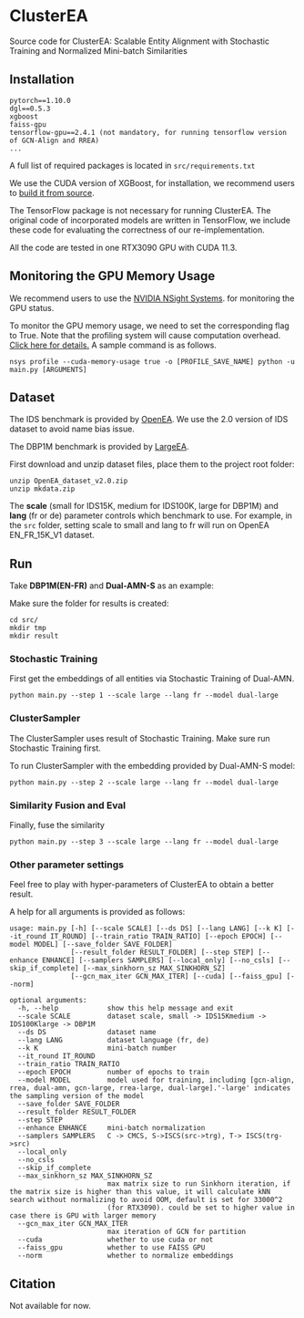 # ClusterEA

Source code for ClusterEA: Scalable Entity Alignment with Stochastic Training and Normalized Mini-batch Similarities

## Installation

    pytorch==1.10.0
    dgl==0.5.3
    xgboost   
    faiss-gpu
    tensorflow-gpu==2.4.1 (not mandatory, for running tensorflow version of GCN-Align and RREA)
    ...

A full list of required packages is located in ``src/requirements.txt``

We use the CUDA version of XGBoost, for installation, we recommend users to 
[build it from source](https://xgboost.readthedocs.io/en/stable/build.html).  

The TensorFlow package is not necessary for running ClusterEA. 
The original code of incorporated models are written in TensorFlow,
 we include these code for evaluating the correctness of our re-implementation.
 
All the code are tested in one RTX3090 GPU with CUDA 11.3.


## Monitoring the GPU Memory Usage


We recommend users to use the [NVIDIA NSight Systems](https://developer.nvidia.com/nsight-systems).
for monitoring the GPU status.

To monitor the GPU memory usage, we need to set the corresponding flag to True.
Note that the profiling system will cause computation overhead. [Click here for details.](https://developer.nvidia.com/blog/understanding-the-visualization-of-overhead-and-latency-in-nsight-systems/)
A sample command is as follows.

    nsys profile --cuda-memory-usage true -o [PROFILE_SAVE_NAME] python -u main.py [ARGUMENTS]


## Dataset 

The IDS benchmark is provided by [OpenEA](https://github.com/nju-websoft/OpenEA). 
We use the 2.0 version of IDS dataset to avoid name bias issue.

The DBP1M benchmark is provided by [LargeEA](https://github.com/ZJU-DAILY/LargeEA).

First download and unzip dataset files, place them to the project root folder:

    unzip OpenEA_dataset_v2.0.zip
    unzip mkdata.zip


The __scale__ (small for IDS15K, medium for IDS100K, large for DBP1M) and  __lang__ (fr or de) parameter controls which benchmark to use.
For example, in the ``src`` folder, setting scale to small and lang to fr will run on OpenEA EN_FR_15K_V1 dataset.

## Run

Take __DBP1M(EN-FR)__ and __Dual-AMN-S__ as an example:

Make sure the folder for results is created:

    cd src/
    mkdir tmp
    mkdir result

### Stochastic Training

First get the embeddings of all entities via Stochastic Training of Dual-AMN.

    python main.py --step 1 --scale large --lang fr --model dual-large
    
### ClusterSampler

The ClusterSampler uses result of Stochastic Training. Make sure run Stochastic Training first.

To run ClusterSampler with the embedding provided by Dual-AMN-S model: 

    python main.py --step 2 --scale large --lang fr --model dual-large


### Similarity Fusion and Eval

Finally, fuse the similarity

    python main.py --step 3 --scale large --lang fr --model dual-large
    

### Other parameter settings

Feel free to play with hyper-parameters of ClusterEA to obtain a better result.

A help for all arguments is provided as follows:


    usage: main.py [-h] [--scale SCALE] [--ds DS] [--lang LANG] [--k K] [--it_round IT_ROUND] [--train_ratio TRAIN_RATIO] [--epoch EPOCH] [--model MODEL] [--save_folder SAVE_FOLDER]
                   [--result_folder RESULT_FOLDER] [--step STEP] [--enhance ENHANCE] [--samplers SAMPLERS] [--local_only] [--no_csls] [--skip_if_complete] [--max_sinkhorn_sz MAX_SINKHORN_SZ]
                   [--gcn_max_iter GCN_MAX_ITER] [--cuda] [--faiss_gpu] [--norm]
    
    optional arguments:
      -h, --help            show this help message and exit
      --scale SCALE         dataset scale, small -> IDS15Kmedium -> IDS100Klarge -> DBP1M
      --ds DS               dataset name
      --lang LANG           dataset language (fr, de)
      --k K                 mini-batch number
      --it_round IT_ROUND
      --train_ratio TRAIN_RATIO
      --epoch EPOCH         number of epochs to train
      --model MODEL         model used for training, including [gcn-align, rrea, dual-amn, gcn-large, rrea-large, dual-large].'-large' indicates the sampling version of the model
      --save_folder SAVE_FOLDER
      --result_folder RESULT_FOLDER
      --step STEP
      --enhance ENHANCE     mini-batch normalization
      --samplers SAMPLERS   C -> CMCS, S->ISCS(src->trg), T-> ISCS(trg->src)
      --local_only
      --no_csls
      --skip_if_complete
      --max_sinkhorn_sz MAX_SINKHORN_SZ
                            max matrix size to run Sinkhorn iteration, if the matrix size is higher than this value, it will calculate kNN search without normalizing to avoid OOM, default is set for 33000^2
                            (for RTX3090). could be set to higher value in case there is GPU with larger memory
      --gcn_max_iter GCN_MAX_ITER
                            max iteration of GCN for partition
      --cuda                whether to use cuda or not
      --faiss_gpu           whether to use FAISS GPU
      --norm                whether to normalize embeddings


## Citation

Not available for now.